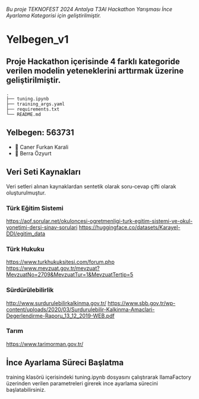 *Bu proje TEKNOFEST 2024 Antalya T3AI Hackathon Yarışması İnce Ayarlama Kategorisi için geliştirilmiştir.*

# Yelbegen_v1
## Proje Hackathon içerisinde 4 farklı kategoride verilen modelin yeteneklerini arttırmak üzerine geliştirilmiştir.

````
.
├── tuning.ipynb
├── training_args.yaml
├── requirements.txt
└── README.md
````

## Yelbegen: 563731
- 👤 Caner Furkan Karali 
- 👤 Berra Özyurt

## Veri Seti Kaynakları
Veri setleri alınan kaynaklardan sentetik olarak soru-cevap çifti olarak oluşturulmuştur.
### Türk Eğitim Sistemi
https://aof.sorular.net/okuloncesi-ogretmenligi-turk-egitim-sistemi-ve-okul-yonetimi-dersi-sinav-sorulari
https://huggingface.co/datasets/Karayel-DDI/egitim_data
### Türk Hukuku
https://www.turkhukuksitesi.com/forum.php
https://www.mevzuat.gov.tr/mevzuat?MevzuatNo=2709&MevzuatTur=1&MevzuatTertip=5
### Sürdürülebilirlik
http://www.surdurulebilirkalkinma.gov.tr/
https://www.sbb.gov.tr/wp-content/uploads/2020/03/Surdurulebilir-Kalkinma-Amaclari-Degerlendirme-Raporu_13_12_2019-WEB.pdf
### Tarım
https://www.tarimorman.gov.tr/


## İnce Ayarlama Süreci Başlatma
training klasörü içerisindeki tuning.ipynb dosyasını çalıştırarak llamaFactory üzerinden verilen parametreleri girerek ince ayarlama sürecini başlatabilirsiniz. 
